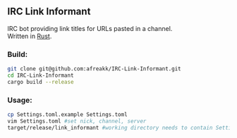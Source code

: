 ## IRC Link Informant
IRC bot providing link titles for URLs pasted in a channel.   
Written in [Rust](https://www.rust-lang.org/).
### Build:
```sh
git clone git@github.com:afreakk/IRC-Link-Informant.git
cd IRC-Link-Informant
cargo build --release
```

### Usage:
```sh
cp Settings.toml.example Settings.toml
vim Settings.toml #set nick, channel, server
target/release/link_informant #working directory needs to contain Settings.toml
```
